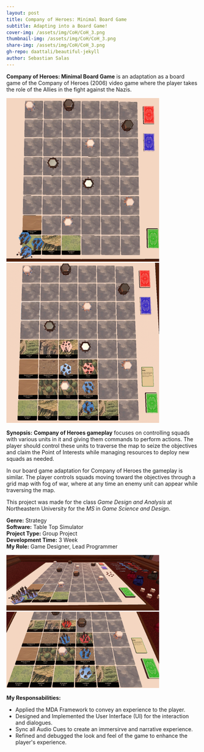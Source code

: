 ```yaml
---
layout: post
title: Company of Heroes: Minimal Board Game
subtitle: Adapting into a Board Game!
cover-img: /assets/img/CoH/CoH_3.png
thumbnail-img: /assets/img/CoH/CoH_3.png
share-img: /assets/img/CoH/CoH_3.png
gh-repo: daattali/beautiful-jekyll
author: Sebastian Salas
---
```


**Company of Heroes: Minimal Board Game** is an adaptation as a board game of the Company of Heroes (2006) video game where the player takes the role of the Allies in the fight against the Nazis.

<div class="row">
  <div class="column">
    <img src="/assets/img//CoH/CoH_6.png" width="400" /> 
    </div>
    <div class="column">
      <img src="/assets/img//CoH/CoH_4.png" width="400" /> 
    </div> 
</div>

**Synopsis:**
**Company of Heroes gameplay** focuses on controlling squads with various units in it and giving them commands to perform actions. The player should control these units to traverse the map to seize the objectives and claim the Point of Interests while managing resources to deploy new squads as needed.

In our board game adaptation for Company of Heroes the gameplay is similar. The player controls squads moving toward the objectives through a grid map with fog of war, where at any time an enemy unit can appear while traversing the map.

This project was made for the class *Game Design and Analysis* at Northeastern University for the *MS* in *Game Science and Design*.

**Genre:** Strategy\
**Software:** Table Top Simulator\
**Project Type:** Group Project\
**Development Time:** 3 Week\
**My Role:** Game Designer, Lead Programmer

<div class="row">
  <div class="column">
    <img src="/assets/img//CoH/CoH_5.png" width="400" /> 
    </div>
    <div class="column">
      <img src="/assets/img//CoH/CoH_3.png" width="400" /> 
    </div> 
</div>


**My Responsabilities:**
* Applied the MDA Framework to convey an experience to the player.
* Designed and Implemented the User Interface (UI) for the interaction and dialogues.
* Sync all Audio Cues to create an immersirve and narrative experience.
* Refined and debugged the look and feel of the game to enhance the player's experience.
